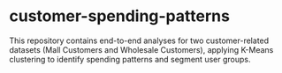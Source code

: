 # customer-spending-patterns
This repository contains end-to-end analyses for two customer-related datasets (Mall Customers and Wholesale Customers), applying K-Means clustering to identify spending patterns and segment user groups.
